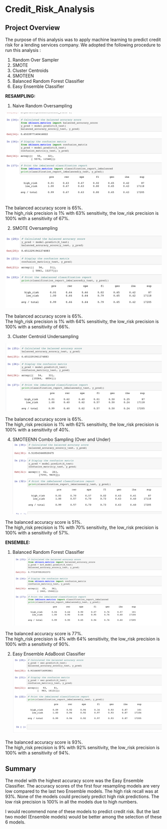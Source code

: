# Credit_Risk_Analysis

## Project Overview

The purpose of this analysis was to apply machine learning to predict credit risk for a lending services company. We adopted the following procedure to run this analysis : 


1. Random Over Sampler 
2. SMOTE 
3. Cluster Centroids 
4. SMOTEEN
5. Balanced Random Forest Classifier
6. Easy Ensemble Classifier

**RESAMPLING:**

1. Naive Random Oversampling

![naive](Resources/naive.png)

The balanced accuracy score is 65%.<br>The high_risk precision is 1% with 63% sensitivity, the low_risk precision is 100% with a sensitivity of 67%. 

2. SMOTE Oversampling

![SMOTE](Resources/SMOTE.png)

The balanced accuracy score is 65%.<br>The high_risk precision is 1% with 64% sensitivity, the low_risk precision is 100% with a sensitivity of 66%. 

3. Cluster Centroid Undersampling

![cluster](Resources/undersampling.png)

The balanced accuracy score is 65%.<br>The high_risk precision is 1% with 62% sensitivity, the low_risk precision is 100% with a sensitivity of 40%. 

4. SMOTEENN Combo Sampling (Over and Under)
![SMOTEENN](Resources/SMOTEENN.png)

The balanced accuracy score is 51%.<br>The high_risk precision is 1% with 70% sensitivity, the low_risk precision is 100% with a sensitivity of 57%. 

**ENSEMBLE:**

1. Balanced Random Forest Classifier
![random forest](Resources/randomforest.png)

The balanced accuracy score is 77%.<br>The high_risk precision is 4% with 64% sensitivity, the low_risk precision is 100% with a sensitivity of 90%. 

2. Easy Ensemble AdaBoost Classifier
![AdaBoost](Resources/AdaBoost.png)

The balanced accuracy score is 93%.<br>The high_risk precision is 9% with 92% sensitivity, the low_risk precision is 100% with a sensitivity of 94%. 

## Summary

The model with the highest accuracy score was the Easy Ensemble Classifier. 
The accuracy scores of the first four resampling models are very low compared to the last two Ensemble models.
The high risk recall was at 93%. 
None of the models could precisely predict high risk predictions.
The low risk precision is 100% in all the models due to high numbers.

I would recommend none of these models to predict credit risk. But the last two model (Ensemble models) would be better among the selection of these 6 models.
